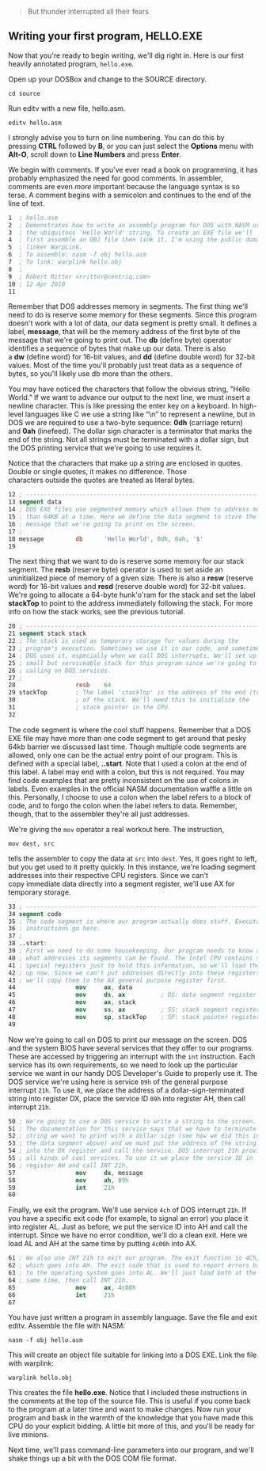>But thunder interrupted all their fears

## Writing your first program, HELLO.EXE

Now that you're ready to begin writing, we'll dig right in. Here is our first heavily annotated program, `hello.exe`.

Open up your DOSBox and change to the SOURCE directory.
```
cd source
```
Run editv with a new file, hello.asm.
```
editv hello.asm
```
I strongly advise you to turn on line numbering. You can do this by pressing **CTRL** followed by **B**, or you can just select the **Options** menu with **Alt-O**, scroll down to **Line Numbers** and press **Enter**.

We begin with comments. If you've ever read a book on programming, it has probably emphasized the need for good comments. In assembler, comments are even _more_ important because the language syntax is so terse. A comment begins with a semicolon and continues to the end of the line of text.

```nasm
1  ; hello.asm
2  ; Demonstrates how to write an assembly program for DOS with NASM using
3  ; the ubiquitous 'Hello World' string. To create an EXE file we'll
4  ; first assemble an OBJ file then link it. I'm using the public domain
5  ; linker WarpLink.
6  ; To assemble: nasm -f obj hello.asm
7  ; To link: warplink hello.obj
8  ;
9  ; Robert Ritter <rritter@centriq.com>
10 ; 12 Apr 2010
11 
```

Remember that DOS addresses memory in segments. The first thing we'll need to do is reserve some memory for these segments. Since this program doesn't work with a lot of data, our data segment is pretty small. It defines a label, **message**, that will be the memory address of the first byte of the message that we're going to print out. The **db** (define byte) operator identifies a sequence of bytes that make up our data. There is also a **dw** (define word) for 16-bit values, and **dd** (define double word) for 32-bit values. Most of the time you'll probably just treat data as a sequence of bytes, so you'll likely use db more than the others.

You may have noticed the characters that follow the obvious string, “Hello World.” If we want to advance our output to the next line, we must insert a newline character. This is like pressing the enter key on a keyboard. In high-level languages like C we use a string like “\n” to represent a newline, but in DOS we are required to use a two-byte sequence: **0dh** (carriage return) and **0ah** (linefeed). The dollar sign character is a terminator that marks the end of the string. Not all strings must be terminated with a dollar sign, but the DOS printing service that we're going to use requires it.

Notice that the characters that make up a string are enclosed in quotes. Double or single quotes, it makes no difference. Those characters outside the quotes are treated as literal bytes.

```nasm
12 ; ----------------------------------------------------------------------
13 segment data
14 ; DOS EXE files use segmented memory which allows them to address more
15 ; than 64KB at a time. Here we define the data segment to store the
16 ; message that we're going to print on the screen.
17 ;
18 message         db      'Hello World', 0dh, 0ah, '$'
19
```

The next thing that we want to do is reserve some memory for our stack segment. The **resb** (reserve byte) operator is used to set aside an uninitialized piece of memory of a given size. There is also a **resw** (reserve word) for 16-bit values and **resd** (reserve double word) for 32-bit values. We're going to allocate a 64-byte hunk'o'ram for the stack and set the label **stackTop** to point to the address immediately following the stack. For more info on how the stack works, see the previous tutorial.

```nasm
20 ; ----------------------------------------------------------------------
21 segment stack stack
22 ; The stack is used as temporary storage for values during the
23 ; program's execution. Sometimes we use it in our code, and sometimes
24 ; DOS uses it, especially when we call DOS interrupts. We'll set up a
25 ; small but serviceable stack for this program since we're going to be
26 ; calling on DOS services.
27 ;
28                 resb    64
29 stackTop        ; The label 'stackTop' is the address of the end (top)
30                 ; of the stack. We'll need this to initialize the
31                 ; stack pointer in the CPU.
32
```

The code segment is where the cool stuff happens. Remember that a DOS EXE file may have more than one code segment to get around that pesky 64kb barrier we discussed last time. Though multiple code segments are allowed, only one can be the actual entry point of our program. This is defined with a special label, **..start**. Note that I used a colon at the end of this label. A label may end with a colon, but this is not required. You may find code examples that are pretty inconsistent on the use of colons in labels. Even examples in the official NASM documentation waffle a little on this. Personally, I choose to use a colon when the label refers to a block of code, and to forgo the colon when the label refers to data. Remember, though, that to the assembler they're all just addresses.

We're giving the `mov` operator a real workout here. The instruction,
```
mov dest, src
```
tells the assembler to copy the data at `src` into `dest`. Yes, it goes right to left, but you get used to it pretty quickly. In this instance, we're loading segment addresses into their respective CPU registers. Since we can't copy immediate data directly into a segment register, we'll use AX for temporary storage.

```nasm
33 ; ----------------------------------------------------------------------
34 segment code
35 ; The code segment is where our program actually does stuff. Executable
36 ; instructions go here. 
37 ;
38 ..start:
39 ; First we need to do some housekeeping. Our program needs to know at
40 ; what addresses its segments can be found. The Intel CPU contains some
41 ; special registers just to hold this information, so we'll load them
42 ; up now. Since we can't put addresses directly into these registers,
43 ; we'll copy them to the AX general purpose register first.
44                 mov     ax, data
45                 mov     ds, ax          ; DS: data segment register
46                 mov     ax, stack
47                 mov     ss, ax          ; SS: stack segment register
48                 mov     sp, stackTop    ; SP: stack pointer register
49
```

Now we're going to call on DOS to print our message on the screen. DOS and the system BIOS have several services that they offer to our programs. These are accessed by triggering an interrupt with the `int` instruction. Each service has its own requirements, so we need to look up the particular service we want in our handy DOS Developer's Guide to properly use it. The DOS service we're using here is service `09h` of the general purpose interrupt `21h`. To use it, we place the address of a dollar-sign-terminated string into register DX, place the service ID `09h` into register AH, then call interrupt `21h`.

```nasm
50 ; We're going to use a DOS service to write a string to the screen.
51 ; The documentation for this service says that we have to terminate the
52 ; string we want to print with a dollar sign (see how we did this in
53 ; the data segment above) and we must put the address of the string
54 ; into the DX register and call the service. DOS interrupt 21h provides
55 ; all kinds of cool services. To use it we place the service ID in
56 ; register AH and call INT 21h.
57                 mov     dx, message
58                 mov     ah, 09h
59                 int     21h
60
```

Finally, we exit the program. We'll use service `4ch` of DOS interrupt `21h`. If you have a specific exit code (for example, to signal an error) you place it into register AL. Just as before, we put the service ID into AH and call the interrupt. Since we have no error condition, we'll do a clean exit. Here we load AL and AH at the same time by putting `4c00h` into AX.

```nasm
61 ; We also use INT 21h to exit our program. The exit function is 4Ch,
62 ; which goes into AH. The exit code that is used to report errors back
63 ; to the operating system goes into AL. We'll just load both at the
64 ; same time, then call INT 21h.
65                 mov     ax, 4c00h
66                 int     21h
67 
```

You have just written a program in assembly language. Save the file and exit editv. Assemble the file with NASM:
```
nasm -f obj hello.asm
```
This will create an object file suitable for linking into a DOS EXE. Link the file with warplink:
```
warplink hello.obj
```
This creates the file **hello.exe**. Notice that I included these instructions in the comments at the top of the source file. This is useful if you come back to the program at a later time and want to make changes. Now run your program and bask in the warmth of the knowledge that you have made this CPU do your explicit bidding. A little bit more of this, and you'll be ready for live minions.

Next time, we'll pass command-line parameters into our program, and we'll shake things up a bit with the DOS COM file format.

